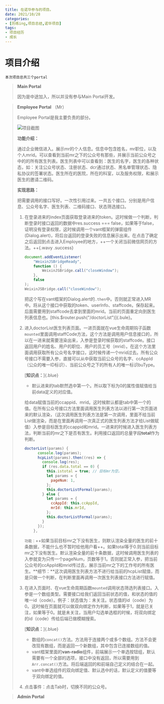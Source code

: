 ```yaml
---
title: 在诺华参与的项目。
date: 2021/10/28
categories:
- [历练ing,项目总结,诺华项目]
tags:
- 项目经历
- 成长 
---
```

# 项目介绍

`本次项目总共三个portal`

> **Main Portal**
>
> 因为是中途加入，所以并没有参与Main Portal开发。

> **Employee Portal** （Mr）
>
> Employee Portal是我主要负责的部分。
>
> ![项目截图](https://s.pc.qq.com/tousu/img/20211028/5928497_1635411119.jpg)
>
> **功能介绍：**
>
> 通过企业微信进入。展示mr的个人信息。信息中包含姓名，mr职位，以及个人mrid。可以查看到当前mr之下的公众号有那些，并展示当前公众号之中的的所有医生列表。医生列表中可以查看到：医生的名字，医生的各种状态，如：关注公众号状态、注册状态、dcr通过状态、黑名单管理状态、隐私协议的签署状态。医生所在的医院，所在的科室，以及服务权限，和展示医生的邀请二维码。
>
> **实现思路：**
>
> 把需要调用的接口写好。一次性引用过来。一共五个接口。分别是用户信息、公众号名字、医生列表、二维码接口、状态筛选接口。
>
> 1. 在登录进来的index页面获取登录进来的token。这时候做一个判断，判断登录时接口返回的数据中res.success === false，如果等于false，证明没有登录权限，这时候调用一个vant框架的弹窗组件(Dialog.alert)，将后台返回的登录失败的信息展示出来。在点击了确定之后返回到点击进入Employee的地方，++一个关闭当前微信网页的方法。++{.wavy .success}
>
>    ```js
>    document.addEventListener(
>        "WeixinJSBridgeReady",
>        function () {
>            WeixinJSBridge.call("closeWindow");
>        },
>        false
>    );
>    WeixinJSBridge.call("closeWindow");
>    ```
>
>    把这个写在vant框架的Dialog.alert的`.then`中。否则就正常进入MR中。将从这个接口中获取的token、userInfo、staffcode。保存起来。后面需要用到staffcode去拿到里面的mrid。当前的页面重定向到医生列表信息也。[this.$router.push("/doctorList")]{.bule}。
>
> 2. 进入doctorList医生列表页面。一进页面就在vue生命周期钩子函数`mounted`里面调用staffCode方法，这个方法是调用用户信息接口的，所以在一进来就需要渲染出来，入参是登录时候获取的staffcode。接口返回用户的姓名、用户的职位、用户的员工号（mrid）。在这个方法里面调用获取所有公众号名字接口，这时候传递一个mrid过去。所有公众号接口不需要入参，直接可以从中获取当前公众号的名字、ccAppId（公众的唯一ID标识）、当前公众号之下的所有人的唯一标识buType。
>
>    [**知识点：**]{.blue}
>
>    - 默认进来的tab默然选中第一个。所以取下标为0的属性值赋值给当前data定义的对应值。
>
>    给data赋值当前的ccappid、mrid。这时候默认都是tab中第一个的值。在所有公众号接口方法里面调用医生列表方法以进行第一次页面进来的默认渲染，（这次调用医生列表方法是第一次调用，里面不给当前List做渲染，而是在里面再调用一次真正式的医生列表方法才给List做赋值）入参是目标医生的ccappid和mrid。一进来的时候进入医生列表方法，判断当前的mr之下是否有医生。利用接口返回的总量字段**total**作为判断。
>
>    ```js
>    doctorList(params) {
>          console.log(params);
>          hcpList(params).then((res) => {
>            console.log(res);
>            if (res.data.total == 0) {
>              this.istotal = true; // 目标mr为空。
>              let params = {
>                pageNum: 1,
>              };
>              this.doctorListFormal(params);
>            } else {
>              let params = {
>                ccAppId: this.ccAppId,
>                mrId: this.mrId,
>              };
>              this.doctorListFormal(params);
>            }
>          });
>        },
>    ```
>
>    `功能：`++如果当前目标mr之下没有医生，则默认渲染全量的医生的前十条数据，不能什么也不暂时给他用户看++。如果total等于0.则当前目标mr之下没有医生。默认渲染全量的前十条数据，这时候调用医生列表的入参就变为只传一个pageNum，页数等于1。否则就正常入参，把当前公众号的ccAppId和mrid传过去，展示当前mr之下的工作号的所有医生。**细节：**这次调用医生列表方法不进行给当前的hcpList赋值，而是只做一个判断，在判断里面再调用一次医生列表接口方法进行赋值。
>
> 3. 在进入页面时、在vue生命周期函数`mounted`调用状态筛选列表接口。入参是一个数组类型。需要接口给我们返回当前状态的值，和状态的值的唯一id（code）。例子：状态值为：未关注。状态值的id（code）为0。这时候在页面就可以做双向绑定作为判断，如果等于1，就是已关注，如果等于0。就是未关注，当用户勾选单选框的时候，将双向绑定的id（code）传给后端已做模糊搜索。
>
>    [**知识点：**]{.blue}
>
>    - 数组的`concat()`方法。方法用于连接两个或多个数组。方法不会更改现有数组，而是返回一个新数组，其中包含已连接数组的值。
>    - vant框架里面的**van-radio**组件，前端展示一个单选按钮组，默认需要有一个全部的选项，接口中没有返回，所以需要用到`Arr.concat()`方法。将后端返回的和前端自己定义的结合在一起。
>    - vant中单选组件的双向绑定值、默认选中的话，默认定义的值要等于双向绑定的值。
>
> 4. 点击事件：点击Tab时，切换不同的公众号。

> **Admin Portal**


